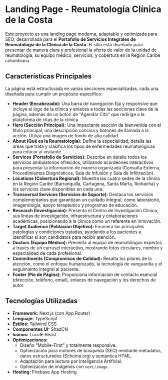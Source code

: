 # Landing Page - Reumatología Clínica de la Costa

Este proyecto es una landing page moderna, adaptable y optimizada para SEO, desarrollada para el **Portafolio de Servicios Integrales de Reumatología de la Clínica de la Costa**. El sitio está diseñado para presentar de manera clara y profesional la oferta de valor de la unidad de reumatología, su equipo médico, servicios, y cobertura en la Región Caribe colombiana.

## Características Principales

La página está estructurada en varias secciones especializadas, cada una diseñada para cumplir un propósito específico:

-   **Header (Encabezado):** Una barra de navegación fija y responsive que incluye el logo de la clínica y enlaces a todas las secciones clave de la página, además de un botón de "Agendar Cita" que redirige a la plataforma de citas de la clínica.
-   **Hero (Sección Principal):** Una impactante sección de bienvenida con el título principal, una descripción concisa y botones de llamada a la acción. Utiliza una imagen de fondo de alta calidad.
-   **About (Qué es la Reumatología):** Define la especialidad, detalla las áreas que trata y clasifica los tipos de enfermedades reumatológicas para educar al visitante.
-   **Services (Portafolio de Servicios):** Describe en detalle todos los servicios ambulatorios ofrecidos, utilizando acordeones interactivos para presentar la información de manera organizada (Consulta Externa, Procedimientos Diagnósticos, Sala de Infusión y Sala de Infiltración).
-   **Locations (Cobertura Regional):** Muestra las cuatro sedes de la clínica en la Región Caribe (Barranquilla, Cartagena, Santa Marta, Riohacha) y los servicios clave disponibles en cada una.
-   **Transversal Services (Servicios de Soporte):** Destaca los servicios complementarios que garantizan un cuidado integral, como laboratorio, imagenología, apoyo terapéutico y programas de educación.
-   **Research (Investigación):** Presenta el Centro de Investigación Clínica, sus líneas de investigación, infraestructura y colaboraciones académicas, posicionando a la clínica como un referente en innovación.
-   **Target Audience (Población Objetivo):** Enumera las principales patologías y condiciones tratadas, ayudando a los pacientes a identificar si son candidatos para recibir atención.
-   **Doctors (Equipo Médico):** Presenta al equipo de reumatólogos expertos a través de un carrusel interactivo, mostrando fotos circulares, nombre y especialidad de cada profesional.
-   **Commitments (Compromisos de Calidad):** Resalta los pilares de la atención, como el enfoque humanizado, la tecnología de vanguardia y el seguimiento integral al paciente.
-   **Footer (Pie de Página):** Proporciona información de contacto esencial (dirección, teléfono, email), enlaces de navegación y los derechos de autor.

## Tecnologías Utilizadas

-   **Framework:** Next.js (con App Router)
-   **Lenguaje:** TypeScript
-   **Estilos:** Tailwind CSS
-   **Componentes UI:** ShadCN
-   **Iconos:** Lucide React
-   **Optimizaciones:**
    -   Diseño "Mobile-First" y totalmente responsive.
    -   Optimización para motores de búsqueda (SEO) mediante metadatos, datos estructurados (Schema.org) y semántica HTML.
    -   Adaptación para lectura por Inteligencia Artificial.
    -   Optimización de imágenes con `next/image`.
-   **Hosting:** Firebase App Hosting

